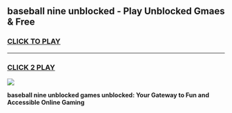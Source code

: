 
## baseball nine unblocked - Play Unblocked Gmaes & Free
<h3>
<a href="https://news.freeplayer.one?title=baseball_nine_unblocked&ref=16F">CLICK TO PLAY</a></h3>
<hr>

<h3>
<a href="https://news.freeplayer.one?title=baseball_nine_unblocked&ref=16F">CLICK 2 PLAY</a>
  
</h3>

<a href="https://news.freeplayer.one?title=baseball_nine_unblocked&ref=16F/"><img src="https://clearcache.store/games.png"></a>


**baseball nine unblocked games unblocked: Your Gateway to Fun and Accessible Online Gaming**
